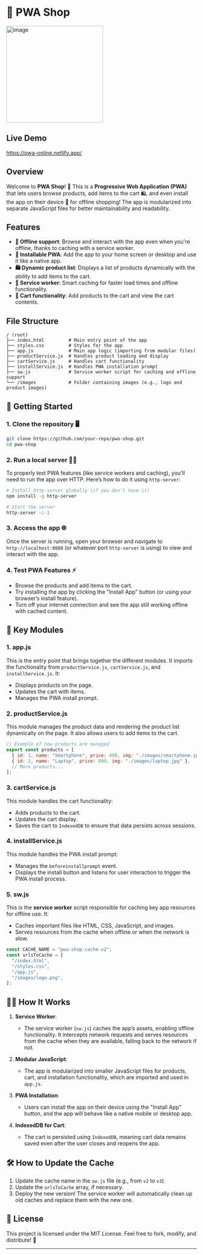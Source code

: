 
# 🛒 PWA Shop
<img width="256" alt="image" src="https://github.com/user-attachments/assets/4f2ba7eb-d3bc-4039-9ccc-fdc73aae36e2">

## Live Demo

https://pwa-online.netlify.app/

## Overview

Welcome to **PWA Shop**! 🎉 This is a **Progressive Web Application (PWA)** that lets users browse products, add items to the cart 🛍️, and even install the app on their device 📱 for offline shopping! The app is modularized into separate JavaScript files for better maintainability and readability.

## Features

- **📴 Offline support**: Browse and interact with the app even when you're offline, thanks to caching with a service worker.
- **📲 Installable PWA**: Add the app to your home screen or desktop and use it like a native app.
- **🛍️ Dynamic product list**: Displays a list of products dynamically with the ability to add items to the cart.
- **🔄 Service worker**: Smart caching for faster load times and offline functionality.
- **🛒 Cart functionality**: Add products to the cart and view the cart contents.

## File Structure

```plaintext
/ (root)
├── index.html         # Main entry point of the app
├── styles.css         # Styles for the app
├── app.js             # Main app logic (importing from modular files)
├── productService.js  # Handles product loading and display
├── cartService.js     # Handles cart functionality
├── installService.js  # Handles PWA installation prompt
├── sw.js              # Service worker script for caching and offline support
└── /images            # Folder containing images (e.g., logo and product images)
```

## 🚀 Getting Started

### 1. Clone the repository 🖥️

```bash
git clone https://github.com/your-repo/pwa-shop.git
cd pwa-shop
```

### 2. Run a local server 🏃‍♂️

To properly test PWA features (like service workers and caching), you'll need to run the app over HTTP. Here’s how to do it using `http-server`:

```bash
# Install http-server globally (if you don't have it)
npm install -g http-server

# Start the server
http-server -c-1
```

### 3. Access the app 🌐

Once the server is running, open your browser and navigate to `http://localhost:8080` (or whatever port `http-server` is using) to view and interact with the app.

### 4. Test PWA Features ⚡️

- Browse the products and add items to the cart.
- Try installing the app by clicking the "Install App" button (or using your browser’s install feature).
- Turn off your internet connection and see the app still working offline with cached content.

## 📁 Key Modules

### 1. **app.js**

This is the entry point that brings together the different modules. It imports the functionality from `productService.js`, `cartService.js`, and `installService.js`. It:
- Displays products on the page.
- Updates the cart with items.
- Manages the PWA install prompt.

### 2. **productService.js**

This module manages the product data and rendering the product list dynamically on the page. It also allows users to add items to the cart.

```javascript
// Example of how products are managed
export const products = [
  { id: 1, name: "Smartphone", price: 499, img: "./images/smartphone.jpg" },
  { id: 2, name: "Laptop", price: 899, img: "./images/laptop.jpg" },
  // More products...
];
```

### 3. **cartService.js**

This module handles the cart functionality:
- Adds products to the cart.
- Updates the cart display.
- Saves the cart to `IndexedDB` to ensure that data persists across sessions.

### 4. **installService.js**

This module handles the PWA install prompt:
- Manages the `beforeinstallprompt` event.
- Displays the install button and listens for user interaction to trigger the PWA install process.

### 5. **sw.js**

This is the **service worker** script responsible for caching key app resources for offline use. It:
- Caches important files like HTML, CSS, JavaScript, and images.
- Serves resources from the cache when offline or when the network is slow.

```javascript
const CACHE_NAME = "pwa-shop-cache-v2";
const urlsToCache = [
  "/index.html",
  "/styles.css",
  "/app.js",
  "/images/logo.png",
];
```

## 🧙‍♂️ How It Works

1. **Service Worker**: 
   - The service worker (`sw.js`) caches the app’s assets, enabling offline functionality. It intercepts network requests and serves resources from the cache when they are available, falling back to the network if not.
   
2. **Modular JavaScript**: 
   - The app is modularized into smaller JavaScript files for products, cart, and installation functionality, which are imported and used in `app.js`.
   
3. **PWA Installation**:
   - Users can install the app on their device using the "Install App" button, and the app will behave like a native mobile or desktop app.

4. **IndexedDB for Cart**:
   - The cart is persisted using `IndexedDB`, meaning cart data remains saved even after the user closes and reopens the app.

## 🛠️ How to Update the Cache

1. Update the cache name in the `sw.js` file (e.g., from `v2` to `v3`).
2. Update the `urlsToCache` array, if necessary.
3. Deploy the new version! The service worker will automatically clean up old caches and replace them with the new one.

## 📜 License

This project is licensed under the MIT License. Feel free to fork, modify, and distribute! 🚀

---

